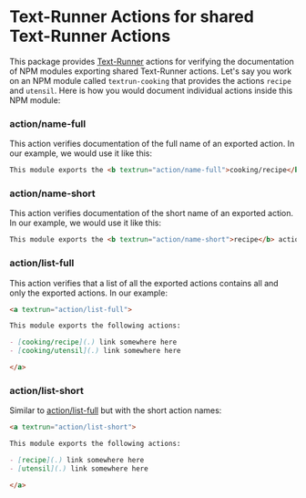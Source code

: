 # Text-Runner Actions for shared Text-Runner Actions

<a textrun="test-setup">

This package provides [Text-Runner](https://github.com/kevgo/text-runner)
actions for verifying the documentation of NPM modules exporting shared
Text-Runner actions. Let's say you work on an NPM module called
`textrun-cooking` that provides the actions `recipe` and `utensil`. Here is how
you would document individual actions inside this NPM module:

</a>

### action/name-full

This action verifies documentation of the full name of an exported action. In
our example, we would use it like this:

<a textrun="run-in-textrunner">

```html
This module exports the <b textrun="action/name-full">cooking/recipe</b> action.
```

</a>

### action/name-short

This action verifies documentation of the short name of an exported action. In
our example, we would use it like this:

<a textrun="run-in-textrunner">

```html
This module exports the <b textrun="action/name-short">recipe</b> action.
```

</a>

### action/list-full

This action verifies that a list of all the exported actions contains all and
only the exported actions. In our example:

<a textrun="run-in-textrunner">

```md
<a textrun="action/list-full">

This module exports the following actions:

- [cooking/recipe](.) link somewhere here
- [cooking/utensil](.) link somewhere here

</a>
```

</a>

### action/list-short

Similar to [action/list-full](#actionlist-full) but with the short action names:

<a textrun="run-in-textrunner">

```md
<a textrun="action/list-short">

This module exports the following actions:

- [recipe](.) link somewhere here
- [utensil](.) link somewhere here

</a>
```

</a>
